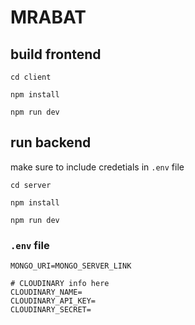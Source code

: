 # MRABAT

## build frontend
`cd client`

`npm install`

`npm run dev`


## run backend
make sure to include credetials in `.env` file

`cd server`

`npm install`

`npm run dev`


### `.env` file
```
MONGO_URI=MONGO_SERVER_LINK

# CLOUDINARY info here
CLOUDINARY_NAME=
CLOUDINARY_API_KEY=
CLOUDINARY_SECRET=

```
